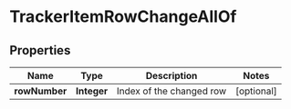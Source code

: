 

# TrackerItemRowChangeAllOf


## Properties

Name | Type | Description | Notes
------------ | ------------- | ------------- | -------------
**rowNumber** | **Integer** | Index of the changed row |  [optional]



